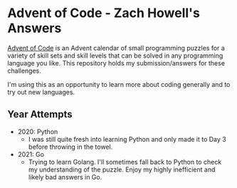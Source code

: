 # Advent of Code - Zach Howell's Answers

[Advent of Code](https://adventofcode.com/) is an Advent calendar of small programming puzzles for a variety of skill sets and skill levels that can be solved in any programming language you like. This repository holds my submission/answers for these challenges.

I'm using this as an opportunity to learn more about coding generally and to try out new languages. 

## Year Attempts
- 2020: Python
  - I was still quite fresh into learning Python and only made it to Day 3 before throwing in the towel.
- 2021: Go
  - Trying to learn Golang. I'll sometimes fall back to Python to check my understanding of the puzzle. Enjoy my highly inefficient and likely bad answers in Go. 